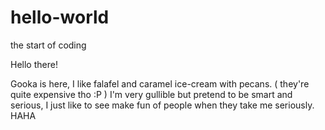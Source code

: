 # hello-world
the start of coding

Hello there!

Gooka is here, I like falafel and caramel ice-cream with pecans. ( they're quite expensive tho :P )
I'm very gullible but pretend to be smart and serious, I just like to see make fun of people when they take me seriously. HAHA
